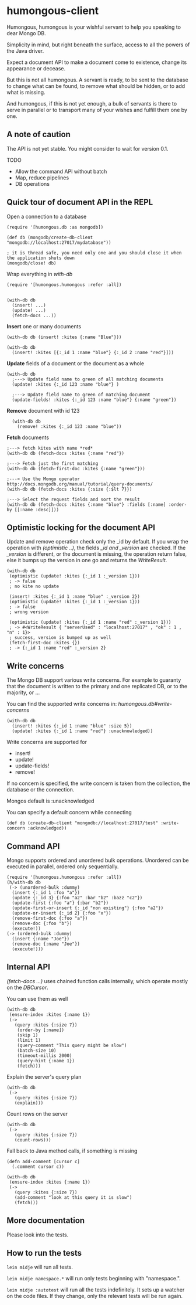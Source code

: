 # humongous-client

Humongous, humongous is your wishful servant to help you speaking to dear Mongo DB.

Simplicity in mind, but right beneath the surface, access to all the powers of the Java driver.

Expect a document API to make a document come to existence, change its appearance or decease. 

But this is not all humongous. A servant is ready, to be sent to the database to change what can be found,
  to remove what should be hidden, or to add what is missing. 
  
And humongous, if this is not yet enough, a bulk of servants is there to serve in parallel
  or to transport many of your wishes and fulfill them one by one.
 
## A note of caution

The API is not yet stable. You might consider to wait for version 0.1.

TODO

- Allow the command API without batch
- Map, reduce pipelines
- DB operations 

 
## Quick tour of document API in the REPL

Open a connection to a database

    (require '[humongous.db :as mongodb])

    (def db (mongodb/create-db-client "mongodb://localhost:27017/mydatabase"))
    
    ; it is thread safe, you need only one and you should close it when the application shuts down
    (mongodb/close! db)

Wrap everything in *with-db*

    (require '[humongous.humongous :refer :all])


    (with-db db 
      (insert! ...) 
      (update! ...) 
      (fetch-docs ...))
    
**Insert** one or many documents
    
    (with-db db (insert! :kites {:name "Blue"}))

    (with-db db 
      (insert! :kites [{:_id 1 :name "blue"} {:_id 2 :name "red"}]))

**Update** fields of a document or the document as a whole
                         
    (with-db db 
      ;---> Update field name to green of all matching documents
      (update! :kites {:_id 123 :name "blue"} )
      
      ;---> Update field name to green of matching document
      (update-fields! :kites {:_id 123 :name "blue"} {:name "green"})


**Remove** document with id 123
      
      (with-db db
        (remove! :kites {:_id 123 :name "blue"))
                                    
**Fetch** documents

    ;---> fetch kites with name *red*
    (with-db db (fetch-docs :kites {:name "red"})
    
    ;---> Fetch just the first matching
    (with-db db (fetch-first-doc :kites {:name "green"}))
    
    ;---> Use the Mongo operator  http://docs.mongodb.org/manual/tutorial/query-documents/
    (with-db db (fetch-docs :kites {:size {:$lt 7}})
    
    ;---> Select the request fields and sort the result
    (with-db db (fetch-docs :kites {:name "blue"} :fields [:name] :order-by [[:name :desc]]))

## Optimistic locking for the document API

Update and remove operation check only the _id by default. If you wrap the operation with *(optimistic ..)*,
 the fields *_id and _version* are checked. If the *_version* is different, or the document is missing,
  the operation return false, else it bumps up the version in one go and returns the *WriteResult*.
 
    (with-db db
     (optimistic (update! :kites {:_id 1 :_version 1}))
     ; -> false 
     ; no kite no update
     
     (insert! :kites {:_id 1 :name "blue" :_version 2})
     (optimistic (update! :kites {:_id 1 :_version 1}))
     ; -> false 
     ; wrong version
     
     (optimistic (update! :kites {:_id 1 :name "red" :_version 1}))
     ; -> #<WriteResult { "serverUsed" : "localhost:27017" , "ok" : 1 , "n" : 1}>
     ; success, version is bumped up as well
     (fetch-first-doc :kites {})
     ; -> {:_id 1 :name "red" :_version 2}
                                                        
## Write concerns
 
The Mongo DB support various write concerns. For example to guaranty that the document is written to the primary and one
replicated DB, or to the majority, or ...

You can find the supported write concerns in: *humongous.db#write-concerns*

    (with-db db
      (insert! :kites {:_id 1 :name "blue" :size 5})
      (update! :kites {:_id 1 :name "red"} :unacknowledged))
      
Write concerns are supported for
      
- insert!
- update!
- update-fields!
- remove!

If no concern is specified, the write concern is taken from the collection, the database or the connection.

Mongos default is :unacknowledged

You can specify a default concern while connecting
    
    (def db (create-db-client "mongodb://localhost:27017/test" :write-concern :acknowledged))    
    
## Command API

Mongo supports ordered and unordered bulk operations. Unordered can be executed in parallel, ordered only sequentially.

    (require '[humongous.humongous :refer :all])
    (h/with-db db 
     (-> (unordered-bulk :dummy)
      (insert {:_id 1 :foo "a"})
      (update {:_id 3} {:foo "a2" :bar "b2" :bazz "c2"})
      (update-first {:foo "a"} {:bar "b2"})
      (update-first-or-insert {:_id "non existing"} {:foo "a2"})
      (update-or-insert {:_id 2} {:foo "x"})
      (remove-first-doc {:foo "a"})
      (remove-doc {:foo "b"})
      (execute!))
    (-> (ordered-bulk :dummy)
      (insert {:name "Joe"})
      (remove-doc {:name "Joe"})
      (execute!)))

## Internal API
 
*(fetch-docs ...)* uses chained function calls internally, which operate mostly on the *DBCursor*. 

You can use them as well

    (with-db db
     (ensure-index :kites {:name 1})
     (->
       (query :kites {:size 7})
        (order-by [:name])
        (skip 1)
        (limit 1)
        (query-comment "This query might be slow")
        (batch-size 10)
        (timeout-millis 2000)
        (query-hint {:name 1})
        (fetch))) 

Explain the server's query plan

    (with-db db
     (->
       (query :kites {:size 7})
       (explain)))
       
Count rows on the server       

    (with-db db
     (->
       (query :kites {:size 7})
       (count-rows)))
       
Fall back to Java method calls, if something is missing

    (defn add-comment [cursor c]
      (.comment cursor c))
    
    (with-db db
     (ensure-index :kites {:name 1})
     (->
       (query :kites {:size 7})
       (add-comment "look at this query it is slow")
       (fetch))) 
       
       

## More documentation
                                                                                             
Please look into the tests.
                                                                                             
## How to run the tests

`lein midje` will run all tests.

`lein midje namespace.*` will run only tests beginning with "namespace.".

`lein midje :autotest` will run all the tests indefinitely. It sets up a
watcher on the code files. If they change, only the relevant tests will be
run again.

